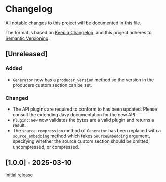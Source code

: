 # Changelog

All notable changes to this project will be documented in this file.

The format is based on [Keep a Changelog](https://keepachangelog.com/en/1.0.0/),
and this project adheres to [Semantic
Versioning](https://semver.org/spec/v2.0.0.html).

## [Unreleased]

### Added

- `Generator` now has a `producer_version` method so the version in the
  producers custom section can be set.

### Changed

- The API plugins are required to conform to has been updated. Please consult
  the extending Javy documentation for the new API.
- `Plugin::new` now validates the bytes are a valid plugin and returns a
  result.
- The `source_compression` method of `Generator` has been replaced with a
  `source_embedding` method which takes `SourceEmbedding` argument, specifying
  whether the source custom section should be omitted, uncompressed, or compressed.

## [1.0.0] - 2025-03-10

Initial release
